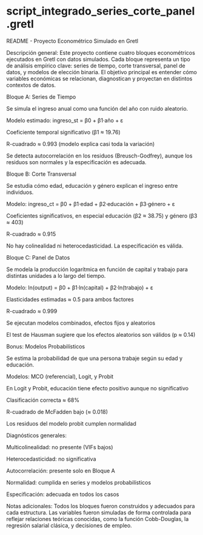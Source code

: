 # script_integrado_series_corte_panel.gretl
README - Proyecto Econométrico Simulado en Gretl

Descripción general: Este proyecto contiene cuatro bloques econométricos ejecutados en Gretl con datos simulados. Cada bloque representa un tipo de análisis empírico clave: series de tiempo, corte transversal, panel de datos, y modelos de elección binaria. El objetivo principal es entender cómo variables económicas se relacionan, diagnostican y proyectan en distintos contextos de datos.

Bloque A: Series de Tiempo

Se simula el ingreso anual como una función del año con ruido aleatorio.

Modelo estimado: ingreso_st = β0 + β1·año + ε

Coeficiente temporal significativo (β1 ≈ 19.76)

R-cuadrado ≈ 0.993 (modelo explica casi toda la variación)

Se detecta autocorrelación en los residuos (Breusch-Godfrey), aunque los residuos son normales y la especificación es adecuada.

Bloque B: Corte Transversal

Se estudia cómo edad, educación y género explican el ingreso entre individuos.

Modelo: ingreso_ct = β0 + β1·edad + β2·educación + β3·género + ε

Coeficientes significativos, en especial educación (β2 ≈ 38.75) y género (β3 ≈ 403)

R-cuadrado ≈ 0.915

No hay colinealidad ni heterocedasticidad. La especificación es válida.

Bloque C: Panel de Datos

Se modela la producción logarítmica en función de capital y trabajo para distintas unidades a lo largo del tiempo.

Modelo: ln(output) = β0 + β1·ln(capital) + β2·ln(trabajo) + ε

Elasticidades estimadas ≈ 0.5 para ambos factores

R-cuadrado ≈ 0.999

Se ejecutan modelos combinados, efectos fijos y aleatorios

El test de Hausman sugiere que los efectos aleatorios son válidos (p ≈ 0.14)

Bonus: Modelos Probabilísticos

Se estima la probabilidad de que una persona trabaje según su edad y educación.

Modelos: MCO (referencial), Logit, y Probit

En Logit y Probit, educación tiene efecto positivo aunque no significativo

Clasificación correcta ≈ 68%

R-cuadrado de McFadden bajo (≈ 0.018)

Los residuos del modelo probit cumplen normalidad

Diagnósticos generales:

Multicolinealidad: no presente (VIFs bajos)

Heterocedasticidad: no significativa

Autocorrelación: presente solo en Bloque A

Normalidad: cumplida en series y modelos probabilísticos

Especificación: adecuada en todos los casos

Notas adicionales: Todos los bloques fueron construidos  y adecuados para cada estructura. Las variables fueron simuladas de forma controlada para reflejar relaciones teóricas conocidas, como la función Cobb-Douglas, la regresión salarial clásica, y decisiones de empleo.

